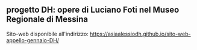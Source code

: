 ## progetto DH: opere di Luciano Foti nel Museo Regionale di Messina

Sito-web disponibile all'indirizzo: https://asiaalessiodh.github.io/sito-web-appello-gennaio-DH/ 
